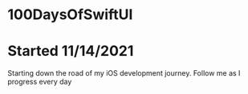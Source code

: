 # 100DaysOfSwiftUI
# Started 11/14/2021

Starting down the road of my iOS development journey. Follow me as I progress every day
